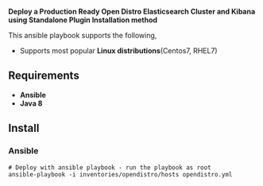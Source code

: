 **Deploy a Production Ready Open Distro Elasticsearch Cluster and Kibana using Standalone Plugin Installation method**

This ansible playbook supports the following,

- Supports most popular **Linux distributions**(Centos7, RHEL7)

Requirements
------------
- **Ansible**
- **Java 8**


Install
-------

### Ansible

    # Deploy with ansible playbook - run the playbook as root
    ansible-playbook -i inventories/opendistro/hosts opendistro.yml
